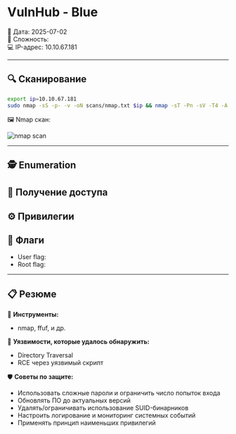 # VulnHub - Blue

📅 Дата: 2025-07-02  
🧠 Сложность:  
💻 IP-адрес: 10.10.67.181  

---

## 🔍 Сканирование

```bash
export ip=10.10.67.181
sudo nmap -sS -p- -v -oN scans/nmap.txt $ip && nmap -sT -Pn -sV -T4 -A -v -p "$(grep -oP \"^[0-9]+(?=/tcp\s+open)\" scans/nmap.txt | sort -n | paste -sd \",\")" -oN scans/nmap_ver.txt $ip
```

🖼️ Nmap скан:

![nmap scan](screenshots/nmap_scan.png)

---

## 🕵️ Enumeration



## 📂 Получение доступа



## ⚙️ Привилегии



## 🏁 Флаги

- User flag: 
- Root flag: 

---

## 📋 Резюме

🧰 **Инструменты:**
  - nmap, ffuf, и др.

🚨 **Уязвимости, которые удалось обнаружить:**  
  - Directory Traversal  
  - RCE через уязвимый скрипт  

🛡 **Советы по защите:**
  - Использовать сложные пароли и ограничить число попыток входа
  - Обновлять ПО до актуальных версий
  - Удалять/ограничивать использование SUID-бинарников
  - Настроить логирование и мониторинг системных событий
  - Применять принцип наименьших привилегий


